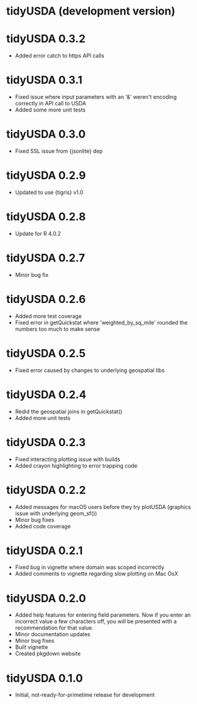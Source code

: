 # tidyUSDA (development version)

# tidyUSDA 0.3.2
* Added error catch to https API calls

# tidyUSDA 0.3.1
* Fixed issue where input parameters with an '&' weren't encoding correctly in API call to USDA
* Added some more unit tests

# tidyUSDA 0.3.0
* Fixed SSL issue from {jsonlite} dep

# tidyUSDA 0.2.9
* Updated to use {tigris} v1.0

# tidyUSDA 0.2.8
* Update for R 4.0.2

# tidyUSDA 0.2.7
* Minor bug fix

# tidyUSDA 0.2.6
* Added more test coverage
* Fixed error in getQuickstat where 'weighted_by_sq_mile' rounded the numbers too much to make sense

# tidyUSDA 0.2.5
* Fixed error caused by changes to underlying geospatial libs

# tidyUSDA 0.2.4
* Redid the geospatial joins in getQuickstat()
* Added more unit tests

# tidyUSDA 0.2.3
* Fixed interacting plotting issue with builds
* Added crayon highlighting to error trapping code

# tidyUSDA 0.2.2 
* Added messages for macOS users before they try plotUSDA (graphics issue with underlying geom_sf())
* Minor bug fixes
* Added code coverage

# tidyUSDA 0.2.1
* Fixed bug in vignette where domain was scoped incorrectly
* Added comments to vignette regarding slow plotting on Mac OsX


# tidyUSDA 0.2.0
* Added help features for entering field parameters. Now if you enter an incorrect value a few characters off, you will be presented with a recommendation for that value.
* Minor documentation updates
* Minor bug fixes
* Built vignette
* Created pkgdown website

# tidyUSDA 0.1.0
* Initial, not-ready-for-primetime release for development
